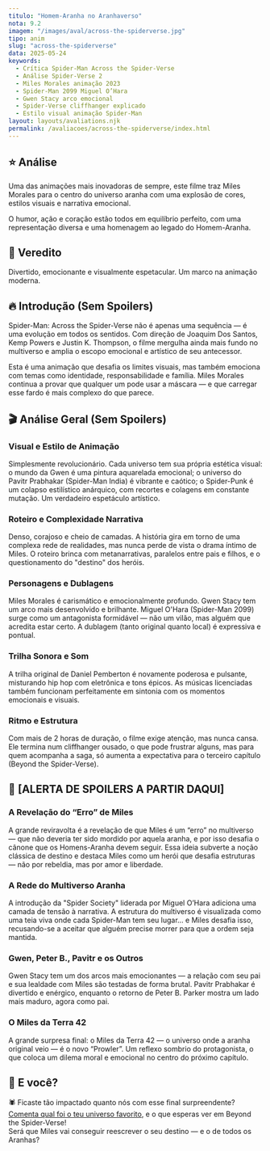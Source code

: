 ```yaml
---
titulo: "Homem-Aranha no Aranhaverso"
nota: 9.2
imagem: "/images/aval/across-the-spiderverse.jpg"
tipo: anim               
slug: "across-the-spiderverse"
data: 2025-05-24
keywords:
  - Crítica Spider-Man Across the Spider-Verse
  - Análise Spider-Verse 2
  - Miles Morales animação 2023
  - Spider-Man 2099 Miguel O’Hara
  - Gwen Stacy arco emocional
  - Spider-Verse cliffhanger explicado
  - Estilo visual animação Spider-Man
layout: layouts/avaliations.njk
permalink: /avaliacoes/across-the-spiderverse/index.html  
---
```


## ⭐ Análise

Uma das animações mais inovadoras de sempre, este filme traz Miles Morales para o centro do universo aranha com uma explosão de cores, estilos visuais e narrativa emocional.

O humor, ação e coração estão todos em equilíbrio perfeito, com uma representação diversa e uma homenagem ao legado do Homem-Aranha.

## 🔮 Veredito

Divertido, emocionante e visualmente espetacular. Um marco na animação moderna.

## 🔥 Introdução (Sem Spoilers)

Spider-Man: Across the Spider-Verse não é apenas uma sequência — é uma evolução em todos os sentidos. Com direção de Joaquim Dos Santos, Kemp Powers e Justin K. Thompson, o filme mergulha ainda mais fundo no multiverso e amplia o escopo emocional e artístico de seu antecessor.

Esta é uma animação que desafia os limites visuais, mas também emociona com temas como identidade, responsabilidade e família. Miles Morales continua a provar que qualquer um pode usar a máscara — e que carregar esse fardo é mais complexo do que parece.

## 🎬 Análise Geral (Sem Spoilers)

### Visual e Estilo de Animação

Simplesmente revolucionário. Cada universo tem sua própria estética visual: o mundo da Gwen é uma pintura aquarelada emocional; o universo do Pavitr Prabhakar (Spider-Man India) é vibrante e caótico; o Spider-Punk é um colapso estilístico anárquico, com recortes e colagens em constante mutação. Um verdadeiro espetáculo artístico.

### Roteiro e Complexidade Narrativa

Denso, corajoso e cheio de camadas. A história gira em torno de uma complexa rede de realidades, mas nunca perde de vista o drama íntimo de Miles. O roteiro brinca com metanarrativas, paralelos entre pais e filhos, e o questionamento do "destino" dos heróis.

### Personagens e Dublagens

Miles Morales é carismático e emocionalmente profundo. Gwen Stacy tem um arco mais desenvolvido e brilhante. Miguel O'Hara (Spider-Man 2099) surge como um antagonista formidável — não um vilão, mas alguém que acredita estar certo. A dublagem (tanto original quanto local) é expressiva e pontual.

### Trilha Sonora e Som

A trilha original de Daniel Pemberton é novamente poderosa e pulsante, misturando hip hop com eletrônica e tons épicos. As músicas licenciadas também funcionam perfeitamente em sintonia com os momentos emocionais e visuais.

### Ritmo e Estrutura

Com mais de 2 horas de duração, o filme exige atenção, mas nunca cansa. Ele termina num cliffhanger ousado, o que pode frustrar alguns, mas para quem acompanha a saga, só aumenta a expectativa para o terceiro capítulo (Beyond the Spider-Verse).

## 🚨 [ALERTA DE SPOILERS A PARTIR DAQUI]

### A Revelação do “Erro” de Miles

A grande reviravolta é a revelação de que Miles é um “erro” no multiverso — que não deveria ter sido mordido por aquela aranha, e por isso desafia o cânone que os Homens-Aranha devem seguir. Essa ideia subverte a noção clássica de destino e destaca Miles como um herói que desafia estruturas — não por rebeldia, mas por amor e liberdade.

### A Rede do Multiverso Aranha

A introdução da "Spider Society" liderada por Miguel O’Hara adiciona uma camada de tensão à narrativa. A estrutura do multiverso é visualizada como uma teia viva onde cada Spider-Man tem seu lugar… e Miles desafia isso, recusando-se a aceitar que alguém precise morrer para que a ordem seja mantida.

### Gwen, Peter B., Pavitr e os Outros

Gwen Stacy tem um dos arcos mais emocionantes — a relação com seu pai e sua lealdade com Miles são testadas de forma brutal. Pavitr Prabhakar é divertido e enérgico, enquanto o retorno de Peter B. Parker mostra um lado mais maduro, agora como pai.

### O Miles da Terra 42

A grande surpresa final: o Miles da Terra 42 — o universo onde a aranha original veio — é o novo “Prowler”. Um reflexo sombrio do protagonista, o que coloca um dilema moral e emocional no centro do próximo capítulo.

## 📢 E você?

🕷️ Ficaste tão impactado quanto nós com esse final surpreendente?  
[Comenta qual foi o teu universo favorito](../../contacto.html), e o que esperas ver em Beyond the Spider-Verse!  
Será que Miles vai conseguir reescrever o seu destino — e o de todos os Aranhas?
